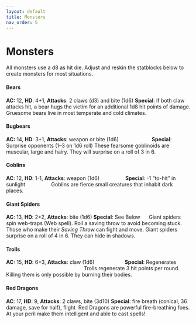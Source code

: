 ```yaml
---
layout: default
title: Monsters
nav_order: 5
---
```

# Monsters
All monsters use a d8 as hit die. Adjust and reskin the statblocks below to create monsters for most situations.
#### Bears
**AC:** 12, **HD**: 4+1, **Attacks**: 2 claws (d3) and bite (1d6)
**Special**: If both claw attacks hit, a bear hugs the victim for an additional 1d8 hit points of damage.
Gruesome bears live in most temperate and cold climates.
#### Bugbears
**AC:** 14, **HD**: 3+1, **Attacks**: weapon or bite (1d6)                      
**Special**: Surprise opponents (1–3 on 1d6 roll)
These fearsome goblinoids are muscular, large and hairy. They will surprise on a roll of 3 in 6.
#### Goblins
**AC**: 12, **HD**: 1-1, **Attacks**: weapon (1d6)                 
**Special**: -1 “to-hit” in sunlight                 
Goblins are fierce small creatures that inhabit dark places.                                        
#### Giant Spiders
**AC**: 13, **HD**: 2+2, **Attacks**: bite (1d6)
**Special**: See Below     
Giant spiders spin web-traps (Web spell). Roll a saving throw to avoid becoming stuck. Those who make their _Saving Throw_ can fight and move. Giant spiders surprise on a roll of 4 in 6. They can hide in shadows.
#### Trolls
**AC:** 15, **HD**: 6+3, **Attacks**: claw (1d6)                    
**Special**: Regenerates                                                      
Trolls regenerate 3 hit points per round. Killing them is only possible by burning their bodies.
#### Red Dragons
**AC**: 17, **HD**: 9, **Attacks**: 2 claws, bite (3d10)
**Special**: fire breath (conical, 36 damage, save for half), flight 
Red Dragons are powerful fire-breathing foes. At your peril make them intelligent and able to cast spells!
